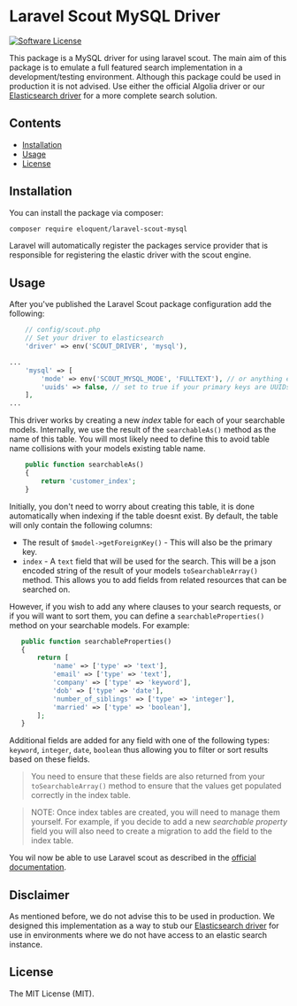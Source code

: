 # Laravel Scout MySQL Driver
[![Software License](https://img.shields.io/badge/license-MIT-brightgreen.svg?style=flat-square)](LICENSE.md)

This package is a MySQL driver for using laravel scout. The main aim of this package is to emulate a
full featured search implementation in a development/testing environment. Although this package could
be used in production it is not advised. Use either the official Algolia driver or our
[Elasticsearch driver](https://github.com/Eloquent-Technologies/laravel-scout-elastic) for a more 
complete search solution.

## Contents
- [Installation](#installation)
- [Usage](#usage)
- [License](#license)

## Installation
You can install the package via composer:

``` bash
composer require eloquent/laravel-scout-mysql
```

Laravel will automatically register the packages service provider that is responsible for registering
the elastic driver with the scout engine.

## Usage
After you've published the Laravel Scout package configuration add the following:
```php
    // config/scout.php
    // Set your driver to elasticsearch
    'driver' => env('SCOUT_DRIVER', 'mysql'),

...
    'mysql' => [
        'mode' => env('SCOUT_MYSQL_MODE', 'FULLTEXT'), // or anything else to use LIKE where clauses
        'uuids' => false, // set to true if your primary keys are UUIDs
    ],
...
```

This driver works by creating a new *index* table for each of your searchable models. Internally, we use the result
of the `searchableAs()` method as the name of this table. You will most likely need to define this to avoid table name 
collisions with your models existing table name.
```php
    public function searchableAs()
    {
        return 'customer_index';
    }
```

Initially, you don't need to worry about creating this table, it is done automatically when indexing if the table
doesnt exist. By default, the table will only contain the following columns:
 - The result of `$model->getForeignKey()` - This will also be the primary key.
 - `index` - A `text` field that will be used for the search. This will be a json encoded string of the result of your
   models `toSearchableArray()` method. This allows you to add fields from related resources that can be searched on.
 
However, if you wish to add any where clauses to your search requests, or if you will want to sort them, you can 
define a `searchableProperties()` method on your searchable models. For example:
 ```php
    public function searchableProperties()
    {
        return [
            'name' => ['type' => 'text'],
            'email' => ['type' => 'text'],
            'company' => ['type' => 'keyword'],
            'dob' => ['type' => 'date'],
            'number_of_siblings' => ['type' => 'integer'],
            'married' => ['type' => 'boolean'],
        ];
    }
```
Additional fields are added for any field with one of the following types: `keyword`, `integer`, `date`, `boolean`
thus allowing you to filter or sort results based on these fields.

> You need to ensure that these fields are also returned from your `toSearchableArray()` method to ensure that the 
> values get populated correctly in the index table.

> NOTE: Once index tables are created, you will need to manage them yourself. For example, if you decide to add a
> new *searchable property* field you will also need to create a migration to add the field to the index table.

You wil now be able to use Laravel scout as described in the [official documentation](https://laravel.com/docs/5.7/scout).

## Disclaimer
As mentioned before, we do not advise this to be used in production. We designed this implementation as a way to
stub our [Elasticsearch driver](https://github.com/Eloquent-Technologies/laravel-scout-elastic) for use in
environments where we do not have access to an elastic search instance.

## License
The MIT License (MIT).
